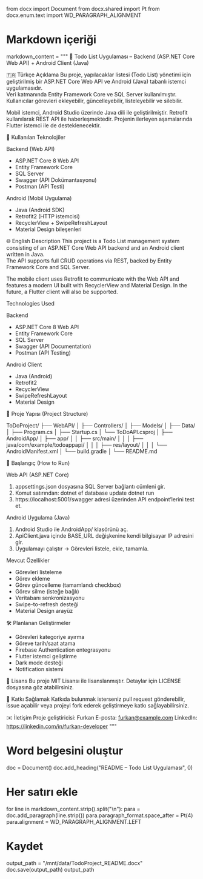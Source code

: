 from docx import Document
from docx.shared import Pt
from docx.enum.text import WD_PARAGRAPH_ALIGNMENT

# Markdown içeriği
markdown_content = """
📝 Todo List Uygulaması – Backend (ASP.NET Core Web API) + Android Client (Java)

🇹🇷 Türkçe Açıklama
Bu proje, yapılacaklar listesi (Todo List) yönetimi için geliştirilmiş bir ASP.NET Core Web API ve Android (Java) tabanlı istemci uygulamasıdır.  
Veri katmanında Entity Framework Core ve SQL Server kullanılmıştır. Kullanıcılar görevleri ekleyebilir, güncelleyebilir, listeleyebilir ve silebilir.

Mobil istemci, Android Studio üzerinde Java dili ile geliştirilmiştir. Retrofit kullanılarak REST API ile haberleşmektedir.
Projenin ilerleyen aşamalarında Flutter istemci ile de desteklenecektir.

🔧 Kullanılan Teknolojiler

Backend (Web API)
- ASP.NET Core 8 Web API
- Entity Framework Core
- SQL Server
- Swagger (API Dokümantasyonu)
- Postman (API Testi)

Android (Mobil Uygulama)
- Java (Android SDK)
- Retrofit2 (HTTP istemcisi)
- RecyclerView + SwipeRefreshLayout
- Material Design bileşenleri

🌐 English Description
This project is a Todo List management system consisting of an ASP.NET Core Web API backend and an Android client written in Java.  
The API supports full CRUD operations via REST, backed by Entity Framework Core and SQL Server.

The mobile client uses Retrofit to communicate with the Web API and features a modern UI built with RecyclerView and Material Design.
In the future, a Flutter client will also be supported.

Technologies Used

Backend
- ASP.NET Core 8 Web API
- Entity Framework Core
- SQL Server
- Swagger (API Documentation)
- Postman (API Testing)

Android Client
- Java (Android)
- Retrofit2
- RecyclerView
- SwipeRefreshLayout
- Material Design

📂 Proje Yapısı (Project Structure)

ToDoProject/
├── WebAPI/
│   ├── Controllers/
│   ├── Models/
│   ├── Data/
│   ├── Program.cs
│   ├── Startup.cs
│   └── ToDoAPI.csproj
│
├── AndroidApp/
│   ├── app/
│   │   ├── src/main/
│   │   │   ├── java/com/example/todoappapi/
│   │   │   ├── res/layout/
│   │   │   └── AndroidManifest.xml
│   └── build.gradle
│
└── README.md

🚀 Başlangıç (How to Run)

Web API (ASP.NET Core)
1. appsettings.json dosyasına SQL Server bağlantı cümleni gir.
2. Komut satırından:
   dotnet ef database update
   dotnet run
3. https://localhost:5001/swagger adresi üzerinden API endpoint’lerini test et.

Android Uygulama (Java)
1. Android Studio ile AndroidApp/ klasörünü aç.
2. ApiClient.java içinde BASE_URL değişkenine kendi bilgisayar IP adresini gir.
3. Uygulamayı çalıştır → Görevleri listele, ekle, tamamla.

Mevcut Özellikler
- Görevleri listeleme
- Görev ekleme
- Görev güncelleme (tamamlandı checkbox)
- Görev silme (isteğe bağlı)
- Veritabanı senkronizasyonu
- Swipe-to-refresh desteği
- Material Design arayüz

🛠 Planlanan Geliştirmeler
- Görevleri kategoriye ayırma
- Göreve tarih/saat atama
- Firebase Authentication entegrasyonu
- Flutter istemci geliştirme
- Dark mode desteği
- Notification sistemi

📄 Lisans
Bu proje MIT Lisansı ile lisanslanmıştır. Detaylar için LICENSE dosyasına göz atabilirsiniz.

🤝 Katkı Sağlamak
Katkıda bulunmak isterseniz pull request gönderebilir, issue açabilir veya projeyi fork ederek geliştirmeye katkı sağlayabilirsiniz.

✉️ İletişim
Proje geliştiricisi: Furkan
E-posta: furkan@example.com
LinkedIn: https://linkedin.com/in/furkan-developer
"""

# Word belgesini oluştur
doc = Document()
doc.add_heading("README – Todo List Uygulaması", 0)

# Her satırı ekle
for line in markdown_content.strip().split("\n"):
    para = doc.add_paragraph(line.strip())
    para.paragraph_format.space_after = Pt(4)
    para.alignment = WD_PARAGRAPH_ALIGNMENT.LEFT

# Kaydet
output_path = "/mnt/data/TodoProject_README.docx"
doc.save(output_path)
output_path
